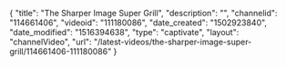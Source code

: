 {
    "title": "The Sharper Image Super Grill",
    "description": "",
    "channelid": "114661406",
    "videoid": "111180086",
    "date_created": "1502923840",
    "date_modified": "1516394638",
    "type": "captivate",
    "layout": "channelVideo",
    "url": "\/latest-videos\/the-sharper-image-super-grill\/114661406-111180086"
}